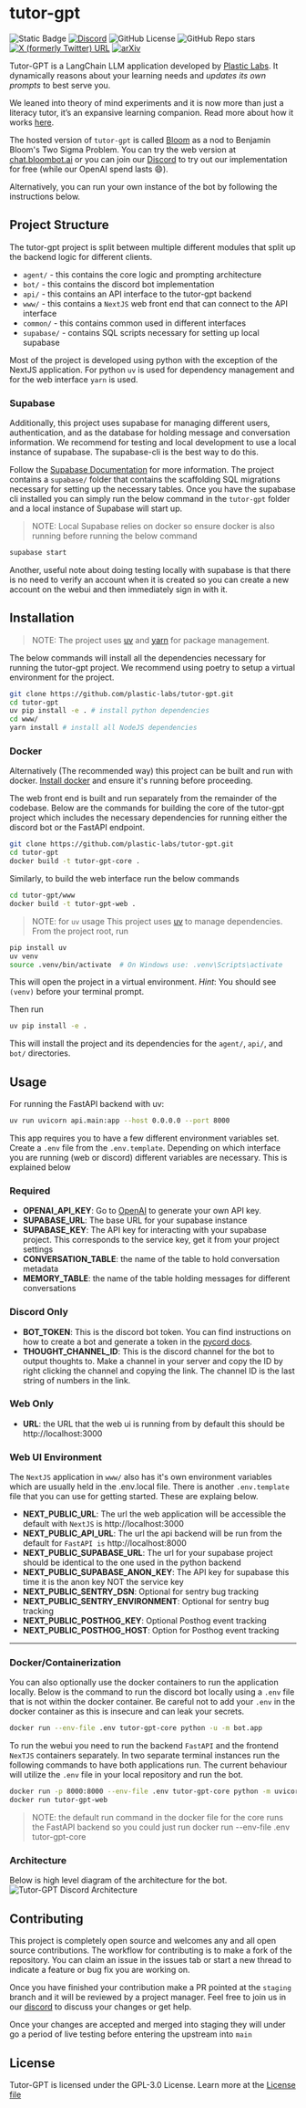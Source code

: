 # tutor-gpt

![Static Badge](https://img.shields.io/badge/Version-0.6.0-blue)
[![Discord](https://img.shields.io/discord/1076192451997474938?logo=discord&logoColor=%23ffffff&label=Bloom&labelColor=%235865F2)](https://discord.gg/bloombotai)
![GitHub License](https://img.shields.io/github/license/plastic-labs/tutor-gpt)
![GitHub Repo stars](https://img.shields.io/github/stars/plastic-labs/tutor-gpt)
[![X (formerly Twitter) URL](https://img.shields.io/twitter/url?url=https%3A%2F%2Ftwitter.com%2FBloomBotAI&label=Twitter)](https://twitter.com/BloomBotAI)
[![arXiv](https://img.shields.io/badge/arXiv-2310.06983-b31b1b.svg)](https://arxiv.org/abs/2310.06983)

Tutor-GPT is a LangChain LLM application developed by [Plastic
Labs](https://plasticlabs.ai). It dynamically reasons about your learning needs
and _updates its own prompts_ to best serve you.

We leaned into theory of mind experiments and it is now more than just a
literacy tutor, it’s an expansive learning companion. Read more about how it
works [here](https://blog.plasticlabs.ai/blog/Theory-of-Mind-Is-All-You-Need).

The hosted version of `tutor-gpt` is called [Bloom](https://bloombot.ai) as a
nod to Benjamin Bloom's Two Sigma Problem. You can try the web version at
[chat.bloombot.ai](https://chat.bloombot.ai) or you can join our
[Discord](https://discord.gg/bloombotai) to try out our implementation for free
(while our OpenAI spend lasts 😄).

Alternatively, you can run your own instance of the bot by following the
instructions below.

## Project Structure

The tutor-gpt project is split between multiple different modules that split up
the backend logic for different clients.

- `agent/` - this contains the core logic and prompting architecture
- `bot/` - this contains the discord bot implementation
- `api/` - this contains an API interface to the tutor-gpt backend
- `www/` - this contains a `NextJS` web front end that can connect to the API interface
- `common/` - this contains common used in different interfaces
- `supabase/` - contains SQL scripts necessary for setting up local supabase

Most of the project is developed using python with the exception of the NextJS
application. For python `uv` is used for dependency management and for the
web interface `yarn` is used.

### Supabase

Additionally, this project uses supabase for managing different users,
authentication, and as the database for holding message and conversation
information. We recommend for testing and local development to use a local instance of supabase. The supabase-cli is the best way to do this.

Follow the [Supabase Documentation](https://supabase.com/docs/guides/cli/local-development) for more information. The project contains a `supabase/` folder that contains the scaffolding SQL migrations necessary for setting up the necessary tables. Once you have the supabase cli installed you can simply run the below command in the `tutor-gpt` folder and a local instance of Supabase will start up.

> NOTE: Local Supabase relies on docker so ensure docker is also running before running the below command

```bash
supabase start
```

Another, useful note about doing testing locally with supabase is that there is
no need to verify an account when it is created so you can create a new account
on the webui and then immediately sign in with it.

## Installation

> NOTE: The project uses
> [uv](https://github.com/astral-sh/uv)
> and [yarn](https://yarnpkg.com/getting-started/install) for package
> management.

The below commands will install all the dependencies necessary for running the
tutor-gpt project. We recommend using poetry to setup a virtual environment for
the project.

```bash
git clone https://github.com/plastic-labs/tutor-gpt.git
cd tutor-gpt
uv pip install -e . # install python dependencies
cd www/
yarn install # install all NodeJS dependencies
```

### Docker

Alternatively (The recommended way) this project can be built and run with
docker. [Install docker](https://docs.docker.com/get-docker/) and ensure it's
running before proceeding.

The web front end is built and run separately from the remainder of the
codebase. Below are the commands for building the core of the tutor-gpt project
which includes the necessary dependencies for running either the discord bot or
the FastAPI endpoint.

```bash
git clone https://github.com/plastic-labs/tutor-gpt.git
cd tutor-gpt
docker build -t tutor-gpt-core .
```

Similarly, to build the web interface run the below commands

```bash
cd tutor-gpt/www
docker build -t tutor-gpt-web .
```
> NOTE: for `uv` usage
This project uses [uv](https://github.com/astral-sh/uv) to manage dependencies.
From the project root, run
```bash
pip install uv
uv venv
source .venv/bin/activate  # On Windows use: .venv\Scripts\activate
```
This will open the project in a virtual environment.
*Hint*: You should see `(venv)` before your terminal prompt.

Then run
```bash
uv pip install -e .
```
This will install the project and its dependencies for the `agent/`, `api/`, and `bot/` directories.

## Usage
For running the FastAPI backend with uv:

```bash
uv run uvicorn api.main:app --host 0.0.0.0 --port 8000
```

This app requires you to have a few different environment variables set. Create
a `.env` file from the `.env.template`. Depending on which interface you are
running (web or discord) different variables are necessary. This is explained
below

### Required

- **OPENAI_API_KEY**: Go to [OpenAI](https://beta.openai.com/account/api-keys) to generate your own API key.
- **SUPABASE_URL**: The base URL for your supabase instance
- **SUPABASE_KEY**: The API key for interacting with your supabase project. This corresponds to the service key, get it from your project settings
- **CONVERSATION_TABLE**: the name of the table to hold conversation metadata
- **MEMORY_TABLE**: the name of the table holding messages for different conversations

### Discord Only

- **BOT_TOKEN**: This is the discord bot token. You can find instructions on how
  to create a bot and generate a token in the [pycord
  docs](https://guide.pycord.dev/getting-started/creating-your-first-bot).
- **THOUGHT_CHANNEL_ID**: This is the discord channel for the bot to output
  thoughts to. Make a channel in your server and copy the ID by right clicking the
  channel and copying the link. The channel ID is the last string of numbers in
  the link.

### Web Only

- **URL**: the URL that the web ui is running from by default this should be http://localhost:3000

### Web UI Environment

The `NextJS` application in `www/` also has it's own environment variables which are usually held in the .env.local file. There is another `.env.template` file that you can use for getting started. These are explaing below.

- **NEXT_PUBLIC_URL**: The url the web application will be accessible the default with `NextJS` is http://localhost:3000
- **NEXT_PUBLIC_API_URL**: The url the api backend will be run from the default for `FastAPI is` http://localhost:8000
- **NEXT_PUBLIC_SUPABASE_URL**: The url for your supabase project should be identical to the one used in the python backend
- **NEXT_PUBLIC_SUPABASE_ANON_KEY**: The API key for supabase this time it is the anon key NOT the service key
- **NEXT_PUBLIC_SENTRY_DSN**: Optional for sentry bug tracking
- **NEXT_PUBLIC_SENTRY_ENVIRONMENT**: Optional for sentry bug tracking
- **NEXT_PUBLIC_POSTHOG_KEY**: Optional Posthog event tracking
- **NEXT_PUBLIC_POSTHOG_HOST**: Option for Posthog event tracking

---

### Docker/Containerization

You can also optionally use the docker containers to run the application locally. Below is the command to run the discord bot locally using a `.env` file that is not within the docker container. Be careful not to add your `.env` in the docker container as this is insecure and can leak your secrets.

```bash
docker run --env-file .env tutor-gpt-core python -u -m bot.app
```

To run the webui you need to run the backend `FastAPI` and the frontend `NexTJS` containers separately. In two separate terminal instances run the following commands to have both applications run.
The current behaviour will utilize the `.env` file in your local repository and
run the bot.

```bash
docker run -p 8000:8000 --env-file .env tutor-gpt-core python -m uvicorn api.main:app --host 0.0.0.0 --port 8000 # FastAPI Backend
docker run tutor-gpt-web
```

> NOTE: the default run command in the docker file for the core runs the FastAPI backend so you could just run docker run --env-file .env tutor-gpt-core

### Architecture

Below is high level diagram of the architecture for the bot.
![Tutor-GPT Discord Architecture](<assets/ToM Chain Flow.png>)

## Contributing

This project is completely open source and welcomes any and all open source contributions. The workflow for contributing is to make a fork of the repository. You can claim an issue in the issues tab or start a new thread to indicate a feature or bug fix you are working on.

Once you have finished your contribution make a PR pointed at the `staging` branch and it will be reviewed by a project manager. Feel free to join us in our [discord](http://discord.gg/bloombotai) to discuss your changes or get help.

Once your changes are accepted and merged into staging they will under go a period of live testing before entering the upstream into `main`

## License

Tutor-GPT is licensed under the GPL-3.0 License. Learn more at the [License file](./LICENSE)
